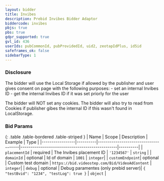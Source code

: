 ```yaml
---
layout: bidder
title: Invibes
description: Prebid Invibes Bidder Adaptor
biddercode: invibes
pbjs: true
pbs: true
gdpr_supported: true
gvl_id: 436
userIds: pubCommonId, pubProvidedId, uid2, zeotapIdPlus, id5id
safeframes_ok: false
sidebarType: 1
---
```


### Disclosure

The bidder will use the Local Storage if allowed by the publisher and user gives consent on page with the following purposes:
    - set an internal Invibes ID
    - get the internal Invibes ID if it was set priorly for the user

The bidder will NOT set any cookies. The bidder will also try to read from Cookies if publisher gibes  the internal ID if this wasn't found in LocalStorage.

### Bid Params

{: .table .table-bordered .table-striped }
| Name            | Scope    | Description                          | Example                                         | Type     |
|-----------------|----------|--------------------------------------|-------------------------------------------------|----------|
| `placementId`   | required | The Invibes placement ID             | `'1234567'`                                     | `string` |
| `domainId`      | optional | Id of domain                         | `1001`                                          | `integer`|
| `customEndpoint`| optional | Custom test domain                   | `https://bid.videostep.com/Bid/VideoAdContent`  | `integer`|
| `debug`         | optional | Debug paramentes (only prebid server)| `{ "testBvid": "1234", "testLog": true }`       | `object` |
